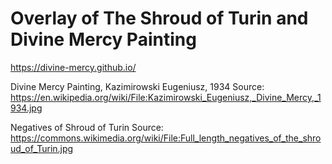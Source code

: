 # Overlay of The Shroud of Turin and Divine Mercy Painting

https://divine-mercy.github.io/

Divine Mercy Painting, Kazimirowski Eugeniusz, 1934
Source: https://en.wikipedia.org/wiki/File:Kazimirowski_Eugeniusz,_Divine_Mercy,_1934.jpg

Negatives of Shroud of Turin
Source: https://commons.wikimedia.org/wiki/File:Full_length_negatives_of_the_shroud_of_Turin.jpg

